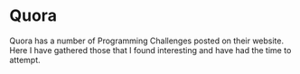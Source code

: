 Quora
=====

Quora has a number of Programming Challenges posted on their website. Here I have gathered those that I found interesting and have had the time to attempt.
